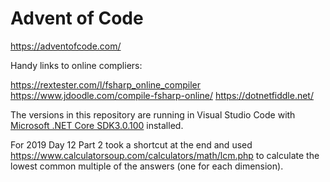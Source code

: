 # Advent of Code

https://adventofcode.com/

Handy links to online compliers:

https://rextester.com/l/fsharp_online_compiler
https://www.jdoodle.com/compile-fsharp-online/
https://dotnetfiddle.net/

The versions in this repository are running in Visual Studio Code with [Microsoft .NET Core SDK3.0.100](https://dotnet.microsoft.com/download) installed.


For 2019 Day 12 Part 2 took a shortcut at the end and used https://www.calculatorsoup.com/calculators/math/lcm.php to calculate the lowest common multiple of the answers (one for each dimension).